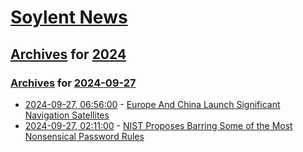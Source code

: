 # [Soylent News](../../../README.md)

## [Archives](../../index.md) for [2024](../index.md)

### [Archives](../../index.md) for [2024-09-27](index.md)

* [2024-09-27, 06:56:00](https://soylentnews.org/article.pl?sid=24/09/26/1218214&from=rss) - [Europe And China Launch Significant Navigation Satellites](https://soylentnews.org/article.pl?sid=24/09/26/1218214&from=rss)
* [2024-09-27, 02:11:00](https://soylentnews.org/article.pl?sid=24/09/26/1212224&from=rss) - [NIST Proposes Barring Some of the Most Nonsensical Password Rules](https://soylentnews.org/article.pl?sid=24/09/26/1212224&from=rss)
